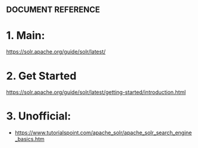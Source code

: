 DOCUMENT REFERENCE
---
# 1. Main:
https://solr.apache.org/guide/solr/latest/

# 2. Get Started
https://solr.apache.org/guide/solr/latest/getting-started/introduction.html
# 3. Unofficial:
 - https://www.tutorialspoint.com/apache_solr/apache_solr_search_engine_basics.htm